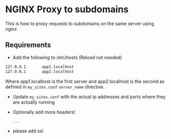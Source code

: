 # NGINX Proxy to subdomains
This is how to proxy requests to subdomains on the same server using nginx

## Requirements



 - Add the following to /etc/hosts (Reload not needed)
 
```bash
127.0.0.1       app1.localhost
127.0.0.1       app2.localhost
```
Where app1.localhost is the first server and app2.localhost is the second
as defined in `my_sites.conf` `server_name` directive.


 - Update `my_sites.conf` with the actual ip addresses and ports where they are actually running
 - Optionally add more headers!
 
     `...`
     
 - please add ssl